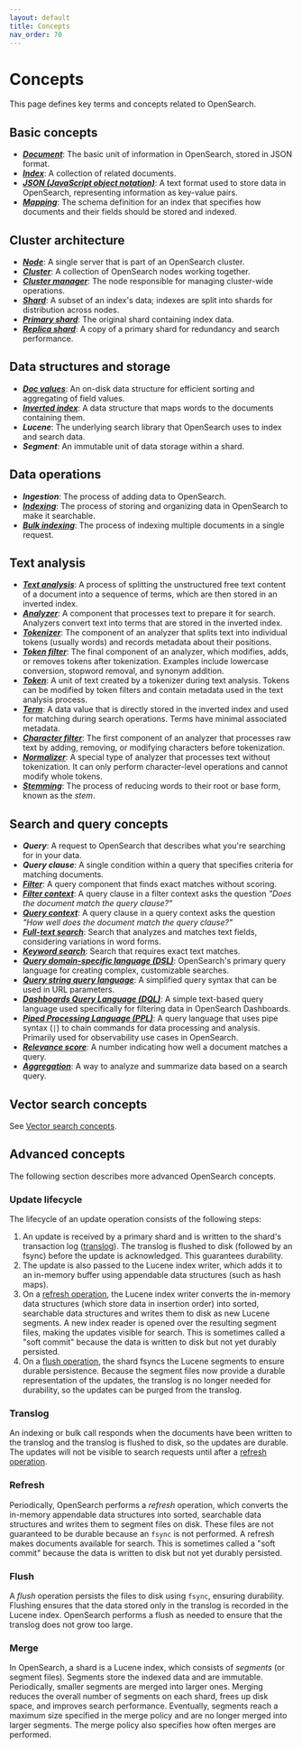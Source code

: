 ```yaml
---
layout: default
title: Concepts
nav_order: 70
---
```


# Concepts  

This page defines key terms and concepts related to OpenSearch.

## Basic concepts

- [***Document***]({{site.url}}{{site.baseurl}}/getting-started/intro/#document): The basic unit of information in OpenSearch, stored in JSON format.
- [***Index***]({{site.url}}{{site.baseurl}}/getting-started/intro/#index): A collection of related documents.
- [***JSON (JavaScript object notation)***](https://www.json.org/): A text format used to store data in OpenSearch, representing information as key-value pairs.
- [***Mapping***]({{site.url}}{{site.baseurl}}/mappings/): The schema definition for an index that specifies how documents and their fields should be stored and indexed.

## Cluster architecture

- [***Node***]({{site.url}}{{site.baseurl}}/getting-started/intro/#clusters-and-nodes): A single server that is part of an OpenSearch cluster.
- [***Cluster***]({{site.url}}{{site.baseurl}}/getting-started/intro/#clusters-and-nodes): A collection of OpenSearch nodes working together.
- [***Cluster manager***]({{site.url}}{{site.baseurl}}/getting-started/intro/#clusters-and-nodes): The node responsible for managing cluster-wide operations.
- [***Shard***]({{site.url}}{{site.baseurl}}/getting-started/intro/#shards): A subset of an index's data; indexes are split into shards for distribution across nodes.
- [***Primary shard***]({{site.url}}{{site.baseurl}}/getting-started/intro/#primary-and-replica-shards): The original shard containing index data.
- [***Replica shard***]({{site.url}}{{site.baseurl}}/getting-started/intro/#primary-and-replica-shards): A copy of a primary shard for redundancy and search performance.


## Data structures and storage

- [***Doc values***]({{site.url}}{{site.baseurl}}/mappings/mapping-parameters/doc-values/): An on-disk data structure for efficient sorting and aggregating of field values.
- [***Inverted index***]({{site.url}}{{site.baseurl}}/getting-started/intro/#inverted-index): A data structure that maps words to the documents containing them.
- ***Lucene***: The underlying search library that OpenSearch uses to index and search data.
- ***Segment***: An immutable unit of data storage within a shard.

## Data operations

- ***Ingestion***: The process of adding data to OpenSearch.
- [***Indexing***]({{site.url}}{{site.baseurl}}/api-reference/document-apis/index-document/): The process of storing and organizing data in OpenSearch to make it searchable.
- [***Bulk indexing***]({{site.url}}{{site.baseurl}}/api-reference/document-apis/bulk/): The process of indexing multiple documents in a single request.

## Text analysis

- [***Text analysis***]({{site.url}}{{site.baseurl}}/analyzers/): A process of splitting the unstructured free text content of a document into a sequence of terms, which are then stored in an inverted index. 
- [***Analyzer***]({{site.url}}{{site.baseurl}}/analyzers/#analyzers): A component that processes text to prepare it for search. Analyzers convert text into terms that are stored in the inverted index.
- [***Tokenizer***]({{site.url}}{{site.baseurl}}/analyzers/tokenizers/index/): The component of an analyzer that splits text into individual tokens (usually words) and records metadata about their positions.
- [***Token filter***]({{site.url}}{{site.baseurl}}/analyzers/token-filters/index/): The final component of an analyzer, which modifies, adds, or removes tokens after tokenization. Examples include lowercase conversion, stopword removal, and synonym addition.
- [***Token***]({{site.url}}{{site.baseurl}}/analyzers/): A unit of text created by a tokenizer during text analysis. Tokens can be modified by token filters and contain metadata used in the text analysis process.
- [***Term***]({{site.url}}{{site.baseurl}}/analyzers/): A data value that is directly stored in the inverted index and used for matching during search operations. Terms have minimal associated metadata.
- [***Character filter***]({{site.url}}{{site.baseurl}}/analyzers/character-filters/index/): The first component of an analyzer that processes raw text by adding, removing, or modifying characters before tokenization.
- [***Normalizer***]({{site.url}}{{site.baseurl}}/analyzers/normalizers/): A special type of analyzer that processes text without tokenization. It can only perform character-level operations and cannot modify whole tokens.
- [***Stemming***]({{site.url}}{{site.baseurl}}/analyzers/stemming/): The process of reducing words to their root or base form, known as the _stem_. 

## Search and query concepts

- ***Query***: A request to OpenSearch that describes what you're searching for in your data.
- ***Query clause***: A single condition within a query that specifies criteria for matching documents.
- [***Filter***]({{site.url}}{{site.baseurl}}/query-dsl/query-filter-context/#filter-context): A query component that finds exact matches without scoring.
- [***Filter context***]({{site.url}}{{site.baseurl}}/query-dsl/query-filter-context/): A query clause in a filter context asks the question _"Does the document match the query clause?"_
- [***Query context***]({{site.url}}{{site.baseurl}}/query-dsl/query-filter-context/): A query clause in a query context asks the question _"How well does the document match the query clause?"_
- [***Full-text search***]({{site.url}}{{site.baseurl}}/query-dsl/term-vs-full-text/): Search that analyzes and matches text fields, considering variations in word forms.
- [***Keyword search***]({{site.url}}{{site.baseurl}}/query-dsl/term-vs-full-text/): Search that requires exact text matches.
- [***Query domain-specific language (DSL)***]({{site.url}}{{site.baseurl}}/query-dsl/): OpenSearch's primary query language for creating complex, customizable searches.
- [***Query string query language***]({{site.url}}{{site.baseurl}}/query-dsl/full-text/query-string/): A simplified query syntax that can be used in URL parameters.
- [***Dashboards Query Language (DQL)***]({{site.url}}{{site.baseurl}}/dashboards/dql/): A simple text-based query language used specifically for filtering data in OpenSearch Dashboards.
- [***Piped Processing Language (PPL)***]({{site.url}}{{site.baseurl}}/search-plugins/sql/ppl/index/): A query language that uses pipe syntax (`|`) to chain commands for data processing and analysis. Primarily used for observability use cases in OpenSearch.
- [***Relevance score***]({{site.url}}{{site.baseurl}}/getting-started/intro/#relevance): A number indicating how well a document matches a query.
- [***Aggregation***]({{site.url}}{{site.baseurl}}/aggregations/): A way to analyze and summarize data based on a search query.

## Vector search concepts

See [Vector search concepts]({{site.url}}{{site.baseurl}}/vector-search/getting-started/concepts/).

## Advanced concepts

The following section describes more advanced OpenSearch concepts.

### Update lifecycle

The lifecycle of an update operation consists of the following steps:

1. An update is received by a primary shard and is written to the shard's transaction log ([translog](#translog)). The translog is flushed to disk (followed by an fsync) before the update is acknowledged. This guarantees durability.
1. The update is also passed to the Lucene index writer, which adds it to an in-memory buffer using appendable data structures (such as hash maps).
1. On a [refresh operation](#refresh), the Lucene index writer converts the in-memory data structures (which store data in insertion order) into sorted, searchable data structures and writes them to disk as new Lucene segments. A new index reader is opened over the resulting segment files, making the updates visible for search. This is sometimes called a "soft commit" because the data is written to disk but not yet durably persisted.
1. On a [flush operation](#flush), the shard fsyncs the Lucene segments to ensure durable persistence. Because the segment files now provide a durable representation of the updates, the translog is no longer needed for durability, so the updates can be purged from the translog.

### Translog

An indexing or bulk call responds when the documents have been written to the translog and the translog is flushed to disk, so the updates are durable. The updates will not be visible to search requests until after a [refresh operation](#refresh).

### Refresh

Periodically, OpenSearch performs a _refresh_ operation, which converts the in-memory appendable data structures into sorted, searchable data structures and writes them to segment files on disk. These files are not guaranteed to be durable because an `fsync` is not performed. A refresh makes documents available for search. This is sometimes called a "soft commit" because the data is written to disk but not yet durably persisted.

### Flush

A _flush_ operation persists the files to disk using `fsync`, ensuring durability. Flushing ensures that the data stored only in the translog is recorded in the Lucene index. OpenSearch performs a flush as needed to ensure that the translog does not grow too large.

### Merge

In OpenSearch, a shard is a Lucene index, which consists of _segments_ (or segment files). Segments store the indexed data and are immutable. Periodically, smaller segments are merged into larger ones. Merging reduces the overall number of segments on each shard, frees up disk space, and improves search performance. Eventually, segments reach a maximum size specified in the merge policy and are no longer merged into larger segments. The merge policy also specifies how often merges are performed. 